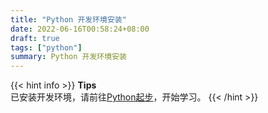 ```yaml
---
title: "Python 开发环境安装"
date: 2022-06-16T00:58:24+08:00
draft: true
tags: ["python"]
summary: Python 开发环境安装
---
```


{{< hint info >}}
**Tips**  
已安装开发环境，请前往[Python起步](/posts/dev/py/starter)，开始学习。
{{< /hint >}}
